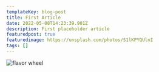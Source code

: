 ```yaml
---
templateKey: blog-post
title: First Article
date: 2022-05-08T14:23:39.901Z
description: First placeholder article
featuredpost: true
featuredimage: https://unsplash.com/photos/S1lKPYQUlnI
tags: []
---
```

![flavor wheel]()